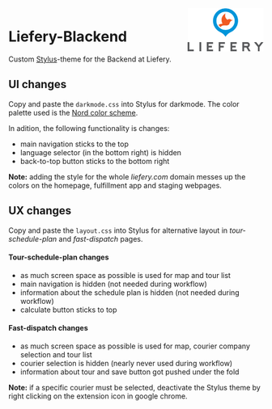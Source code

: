 <img src="https://raw.githubusercontent.com/LambertSchulze/Liefery-Blackend/Add-logo-to-readme/README%20Assets/Liefery_Logo.png" align="right" width="150" />

# Liefery-Blackend
Custom [Stylus](https://chrome.google.com/webstore/detail/stylus/clngdbkpkpeebahjckkjfobafhncgmne)-theme for the Backend at Liefery.

## UI changes
Copy and paste the `darkmode.css` into Stylus for darkmode. The color palette used is the [Nord color scheme](https://www.nordtheme.com/).

In adition, the following functionality is changes:
- main navigation sticks to the top
- language selector (in the bottom right) is hidden
- back-to-top button sticks to the bottom right

**Note:** adding the style for the whole *liefery.com* domain messes up the colors on the homepage, fulfillment app and staging webpages.

## UX changes
Copy and paste the `layout.css` into Stylus for alternative layout in *tour-schedule-plan* and *fast-dispatch* pages.

#### Tour-schedule-plan changes
- as much screen space as possible is used for map and tour list
- main navigation is hidden (not needed during workflow)
- information about the schedule plan is hidden (not needed during workflow)
- calculate button sticks to top

#### Fast-dispatch changes
- as much screen space as possible is used for map, courier company selection and tour list
- courier selection is hidden (nearly never used during workflow)
- information about tour and save button got pushed under the fold

**Note:** if a specific courier must be selected, deactivate the Stylus theme by right clicking on the extension icon in google chrome.
